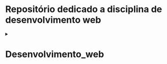 ﻿# Repositório dedicado a disciplina de desenvolvimento web
<details>
<summary>&nbsp<h1>Desenvolvimento_web<b</h1></summary>
  
##  Este repositório é para registro de  todos os exercicios que farei em aula ao decorrer da discilina.

</details>
